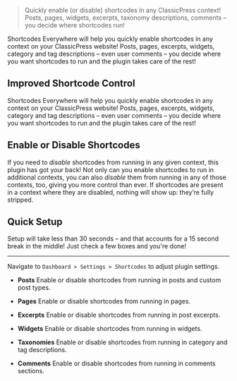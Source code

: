 > Quickly enable (or disable) shortcodes in any ClassicPress context! Posts, pages, widgets, excerpts, taxonomy descriptions, comments – you decide where shortcodes run!

Shortcodes Everywhere will help you quickly enable shortcodes in any context on your ClassicPress website! Posts, pages, excerpts, widgets, category and tag descriptions – even user comments – you decide where you want shortcodes to run and the plugin takes care of the rest!

## Improved Shortcode Control

Shortcodes Everywhere will help you quickly enable shortcodes in any context on your ClassicPress website! Posts, pages, excerpts, widgets, category and tag descriptions – even user comments – you decide where you want shortcodes to run and the plugin takes care of the rest!

## Enable or Disable Shortcodes

If you need to _disable_ shortcodes from running in any given context, this plugin has got your back! Not only can you enable shortcodes to run in additional contexts, you can also _disable_ them from running in any of those contexts, too, giving you more control than ever.
If shortcodes are present in a context where they are disabled, nothing will show up: they’re fully stripped.

## Quick Setup

Setup will take less than 30 seconds – and that accounts for a 15 second break in the middle! Just check a few boxes and you're done!

---

Navigate to `Dashboard > Settings > Shortcodes` to adjust plugin settings.

* **Posts**
  Enable or disable shortcodes from running in posts and custom post types.

* **Pages**
  Enable or disable shortcodes from running in pages.

* **Excerpts**
  Enable or disable shortcodes from running in post excerpts.

* **Widgets**
  Enable or disable shortcodes from running in widgets.

* **Taxonomies**
  Enable or disable shortcodes from running in category and tag descriptions.

* **Comments**
  Enable or disable shortcodes from running in comments sections.
